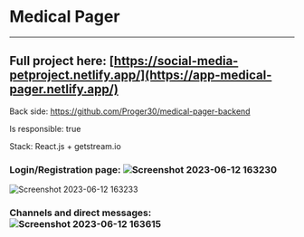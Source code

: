 # Medical Pager
***
## Full project here: [https://social-media-petproject.netlify.app/](https://app-medical-pager.netlify.app/)

Back side: https://github.com/Proger30/medical-pager-backend

Is responsible: true

Stack: React.js + getstream.io

### Login/Registration page: ![Screenshot 2023-06-12 163230](https://github.com/Proger30/medical-pager-frontend/assets/45534457/543928b0-16dc-4a6f-a626-c0098d71e13d)

![Screenshot 2023-06-12 163233](https://github.com/Proger30/medical-pager-frontend/assets/45534457/eefeb018-c27f-4d6c-8af8-6adca3d28166)

### Channels and direct messages: ![Screenshot 2023-06-12 163615](https://github.com/Proger30/medical-pager-frontend/assets/45534457/cf97a9cd-bb96-494b-8037-1a91a3c00310)
